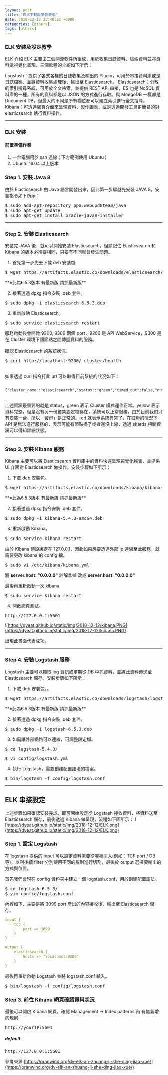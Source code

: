 ```yaml
---
layout: post
title: "ELK下載與安裝教學"
date: 2018-12-12 23:40:22 +0800
categories: [others]
tags: [others]
---
```



### ELK 安裝及設定教學

ELK 介紹
ELK 主要由三個開源軟件所組成，用於收集日誌資料、檢索資料並將資料做視覺化呈現，三個軟體的介紹如下所示：


Logstash：提供了各式各樣的日誌收集及輸出的 Plugin，可用於串接資料庫或是日誌檔案，並將資料收集處理後，輸出至 Elasticsearch。
Elasticsearch：分散的索引搜尋系統，可用於全文檢索，並提供 REST API 串接，ES 也是 NoSQL 資料庫的一種，所有的資料都是以 JSON 的方式進行存取。與 MongoDB 一樣都是 Document DB，但最大的不同是所有欄位都可以建立索引進行全文搜尋。
Kibana：可透過網頁介面來呈現資料、製作圖表，或是透過開發工具更簡易的對 elasticsearch 執行資料操作。

---

### ELK 安裝
#### 前置準備作業
1. 一台電腦用於 ssh 連線 ( 下方範例使用 Ubuntu )
2. Ubuntu 16.04 以上版本

### **Step 1. 安裝 Java 8**
由於 Elasticsearch 由 Java 語言開發出來，因此第一步驟就先安裝 JAVA 8，安裝指令如下所示：

<pre>
$ sudo add-apt-repository ppa:webupd8team/java
$ sudo apt-get update
$ sudo apt-get install oracle-java8-installer
</pre>

---

### **Step 2. 安裝 Elasticsearch**
安裝完 JAVA 後，就可以開始安裝 Elasticsearch，但請記住 Elasticsearch 和 Kibana 的版本必須要相同，只要有不同就會發生問題。

1. 首先第一步先去下載 deb 安裝檔

<pre>$ wget https://artifacts.elastic.co/downloads/elasticsearch/elasticsearch-6.5.3.deb</pre> **※此為6.5.3版本 有最新版 請抓最新版** <br />

2. 接著透過 dpkg 指令安裝 .deb 套件。

<pre>$ sudo dpkg -i elasticsearch-6.5.3.deb</pre>

3. 重新啟動 Elasticsearch。

<pre>$ sudo service elasticsearch restart</pre>

服務啟動後會開啟 9200, 9300 兩個 port，9200 是 API WebService，9300 是在 Cluster 環境下讓節點之間傳遞資料的服務。<br />
<br />
確認 Elasticsearch 的系統狀況。
<br />
<pre>$ curl http://localhost:9200/_cluster/health</pre>
<br />
如果透過 curl 指令打此 url 可以取得目前系統的狀況如下：

<pre><code>
{"cluster_name":"elasticsearch","status":"green","timed_out":false,"number_of_nodes":1,"number_of_data_nodes":1,"active_primary_shards":0,"active_shards":0,"relocating_shards":0,"initializing_shards":0,"unassigned_shards":0,"delayed_unassigned_shards":0,"number_of_pending_tasks":0,"number_of_in_flight_fetch":0,"task_max_waiting_in_queue_millis":0,"active_shards_percent_as_number":100.0}a
</code></pre>
<br />
上述資訊最重要的就是 status，green 表示 Cluster 模式運作正常。yellow 表示資料完整，但是沒有另一份叢集設定檔存在，系統可以正常服務，由於目前我們只有安裝一台，所以「黃燈」是正常的。red 就表示系統異常了，在紅燈的情況下 API 是無法進行服務的，表示可能有節點掛了或者還沒上線，透過 shards 相關資訊可以得知詳細狀態。

---

### **Step 3. 安裝 Kibana 服務**

Kibana 主要可以將 Elasticsearch 資料庫中的資料快速呈現視覺化報表，並提供 UI 介面對 Elasticsearch 做操作。安裝步驟如下所示：

1. 下載 deb 安裝包。

<pre>$ wget https://artifacts.elastic.co/downloads/kibana/kibana-6.5.3-amd64.deb</pre> **※此為6.5.3版本 有最新版 請抓最新版** <br />

2. 接著透過 dpkg 指令安裝 .deb 套件。

<pre>$ sudo dpkg -i kibana-5.4.3-amd64.deb</pre>

3. 重新啟動 Kibana。

<pre>$ sudo service kibana restart</pre>

由於 Kibana 預設綁定在 127.0.0.1，因此如果想要透過外部 ip 連線至此服務，就需要更改 kibana 的 config 檔。

<pre>$ sudo vi /etc/kibana/kibana.yml</pre>

將 **server.host: "0.0.0.0"** 註解拿掉 改成 **server.host: "0.0.0.0"** <br />

最後再重新啟動一次 kibana

<pre>$ sudo service kibana restart</pre>

4. 開啟網頁測試。

<pre>http://127.0.0.1:5601 </pre>

![https://dyeat.github.io/static/img/2018-12-12/kibana.PNG](https://dyeat.github.io/static/img/2018-12-12/kibana.PNG)

出現此畫面代表成功。

---

### **Step 4. 安裝 Logstash 服務**

Logstash 主要可以抓取 log 資訊或定期從 DB 中抓資料，並將此資料傳送至 Elasticsearch 儲存。安裝步驟如下所示： <br />
1. 下載 deb 安裝包。。

<pre>$ wget https://artifacts.elastic.co/downloads/logstash/logstash-6.5.3.deb</pre> **※此為6.5.3版本 有最新版 請抓最新版** <br />
2. 接著透過 dpkg 指令安裝 .deb 套件。

<pre>$ sudo dpkg -i logstash-6.5.3.deb</pre>
3. 如需讓外部網路可以連線，可調整設定檔。

<pre>$ cd logstash-5.4.3/</pre>
<pre>$ vi config/logstash.yml</pre>
4. 執行 Logstash，需要創建配置語法的檔案。

<pre>$ bin/logstash -f config/logstash.conf</pre>

---

## ELK 串接設定
上述步驟如果確認安裝完成，即可開始設定從 Logstash 接收資料，將資料送至 Elasticsearch 儲存，最後透過 Kibana 做呈現，流程如下圖所示：
![https://dyeat.github.io/static/img/2018-12-12/ELK.png](https://dyeat.github.io/static/img/2018-12-12/ELK.png)

### Step 1. 設定 Logstash
在 logstash 提供的 input 可以設定資料需要從哪裡引入(例如：TCP port / DB 等)，以利後續 filter 分別使用不同的規則進行切割，最後於 output 選擇要輸出的方式與位置。

首先我們會現在 config 資料夾中建立一個 logstash.conf，用於創建配置語法。

<pre>$ cd logstash-6.5.3/
$ vim config/logstash.conf</pre>

內容如下，主要是將 3099 port 產出的內容接收後，輸出至 Elasticsearch 儲存。
```yaml
input {  
    tcp {
        port => 3099
    }
}

output {  
    elasticsearch {
        hosts => "localhost:9200"
    }
}
```

最後再重新啟動 Logstash 並將 logstash.conf 輸入。

<pre>$ bin/logstash -f config/logstash.conf</pre>



### Step 3. 前往 Kibana 網頁確認資料狀況
最後可以開啟 Kibana 網頁，確認 Management -> Index patterns 內 有無新增的規則

<pre>http://yourIP:5601</pre>

##### default
<pre>http://127.0.0.1:5601</pre>

參考來源
[https://oranwind.org/dv-elk-an-zhuang-ji-she-ding-jiao-xue/](https://oranwind.org/dv-elk-an-zhuang-ji-she-ding-jiao-xue/)